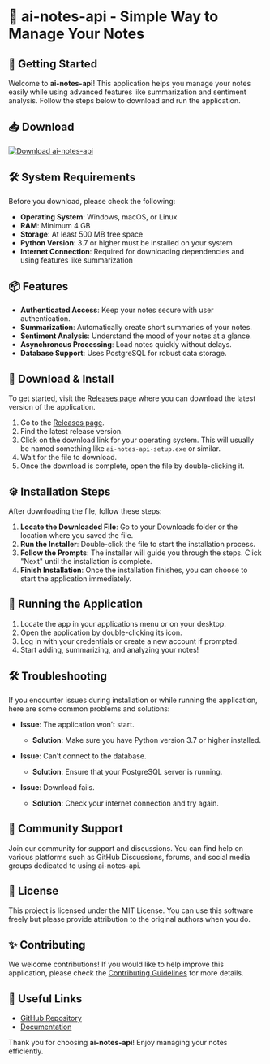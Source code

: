 # 🌟 ai-notes-api - Simple Way to Manage Your Notes

## 🚀 Getting Started

Welcome to **ai-notes-api**! This application helps you manage your notes easily while using advanced features like summarization and sentiment analysis. Follow the steps below to download and run the application.

## 📥 Download

[![Download ai-notes-api](https://img.shields.io/badge/Download-ai--notes--api-blue?style=for-the-badge)](https://github.com/hamza2211f/ai-notes-api/releases)

## 🛠️ System Requirements

Before you download, please check the following:

- **Operating System**: Windows, macOS, or Linux
- **RAM**: Minimum 4 GB
- **Storage**: At least 500 MB free space
- **Python Version**: 3.7 or higher must be installed on your system
- **Internet Connection**: Required for downloading dependencies and using features like summarization

## 📦 Features

- **Authenticated Access**: Keep your notes secure with user authentication.
- **Summarization**: Automatically create short summaries of your notes.
- **Sentiment Analysis**: Understand the mood of your notes at a glance.
- **Asynchronous Processing**: Load notes quickly without delays.
- **Database Support**: Uses PostgreSQL for robust data storage.

## 💾 Download & Install

To get started, visit the [Releases page](https://github.com/hamza2211f/ai-notes-api/releases) where you can download the latest version of the application. 

1. Go to the [Releases page](https://github.com/hamza2211f/ai-notes-api/releases).
2. Find the latest release version.
3. Click on the download link for your operating system. This will usually be named something like `ai-notes-api-setup.exe` or similar.
4. Wait for the file to download.
5. Once the download is complete, open the file by double-clicking it.

## ⚙️ Installation Steps

After downloading the file, follow these steps:

1. **Locate the Downloaded File**: Go to your Downloads folder or the location where you saved the file.
2. **Run the Installer**: Double-click the file to start the installation process.
3. **Follow the Prompts**: The installer will guide you through the steps. Click "Next" until the installation is complete.
4. **Finish Installation**: Once the installation finishes, you can choose to start the application immediately.

## 🚀 Running the Application

1. Locate the app in your applications menu or on your desktop.
2. Open the application by double-clicking its icon.
3. Log in with your credentials or create a new account if prompted.
4. Start adding, summarizing, and analyzing your notes!

## 🛠️ Troubleshooting

If you encounter issues during installation or while running the application, here are some common problems and solutions:

- **Issue**: The application won’t start.
  - **Solution**: Make sure you have Python version 3.7 or higher installed.
  
- **Issue**: Can't connect to the database.
  - **Solution**: Ensure that your PostgreSQL server is running.

- **Issue**: Download fails.
  - **Solution**: Check your internet connection and try again.

## 🤝 Community Support

Join our community for support and discussions. You can find help on various platforms such as GitHub Discussions, forums, and social media groups dedicated to using ai-notes-api.

## 📜 License

This project is licensed under the MIT License. You can use this software freely but please provide attribution to the original authors when you do.

## ✨ Contributing

We welcome contributions! If you would like to help improve this application, please check the [Contributing Guidelines](https://github.com/hamza2211f/ai-notes-api/blob/main/CONTRIBUTING.md) for more details.

## 🔗 Useful Links

- [GitHub Repository](https://github.com/hamza2211f/ai-notes-api)
- [Documentation](https://github.com/hamza2211f/ai-notes-api/wiki)

Thank you for choosing **ai-notes-api**! Enjoy managing your notes efficiently.